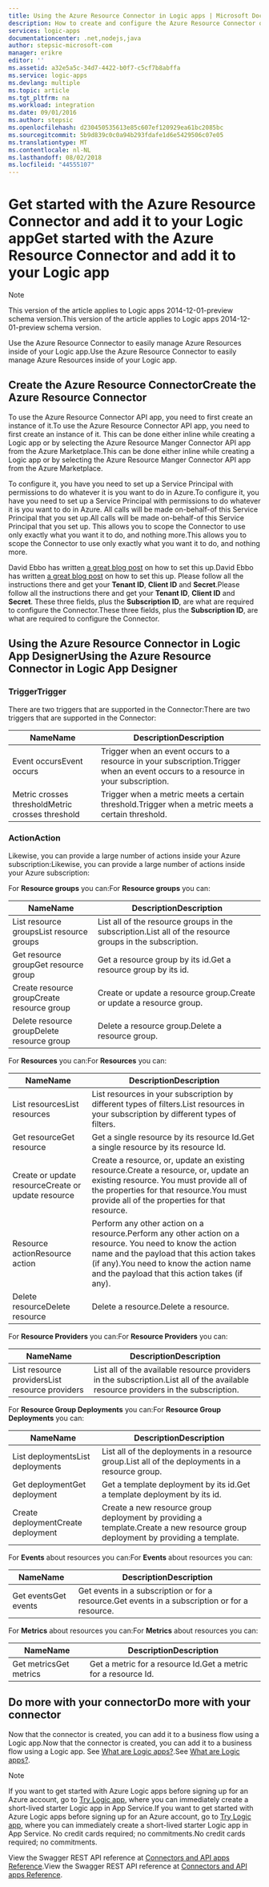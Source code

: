```yaml
---
title: Using the Azure Resource Connector in Logic apps | Microsoft Docs
description: How to create and configure the Azure Resource Connector or API app and use it in a Logic app in Azure App Service
services: logic-apps
documentationcenter: .net,nodejs,java
author: stepsic-microsoft-com
manager: erikre
editor: ''
ms.assetid: a32e5a5c-34d7-4422-b0f7-c5cf7b8abffa
ms.service: logic-apps
ms.devlang: multiple
ms.topic: article
ms.tgt_pltfrm: na
ms.workload: integration
ms.date: 09/01/2016
ms.author: stepsic
ms.openlocfilehash: d230450535613e85c607ef120929ea61bc2085bc
ms.sourcegitcommit: 5b9d839c0c0a94b293fdafe1d6e5429506c07e05
ms.translationtype: MT
ms.contentlocale: nl-NL
ms.lasthandoff: 08/02/2018
ms.locfileid: "44555107"
---
```

# <a name="get-started-with-the-azure-resource-connector-and-add-it-to-your-logic-app"></a><span data-ttu-id="de846-103">Get started with the Azure Resource Connector and add it to your Logic app</span><span class="sxs-lookup"><span data-stu-id="de846-103">Get started with the Azure Resource Connector and add it to your Logic app</span></span>
> [!NOTE]
> <span data-ttu-id="de846-104">This version of the article applies to Logic apps 2014-12-01-preview schema version.</span><span class="sxs-lookup"><span data-stu-id="de846-104">This version of the article applies to Logic apps 2014-12-01-preview schema version.</span></span>
> 
> 

<span data-ttu-id="de846-105">Use the Azure Resource Connector to easily manage Azure Resources inside of your Logic app.</span><span class="sxs-lookup"><span data-stu-id="de846-105">Use the Azure Resource Connector to easily manage Azure Resources inside of your Logic app.</span></span>

## <a name="create-the-azure-resource-connector"></a><span data-ttu-id="de846-106">Create the Azure Resource Connector</span><span class="sxs-lookup"><span data-stu-id="de846-106">Create the Azure Resource Connector</span></span>
<span data-ttu-id="de846-107">To use the Azure Resource Connector API app, you need to first create an instance of it.</span><span class="sxs-lookup"><span data-stu-id="de846-107">To use the Azure Resource Connector API app, you need to first create an instance of it.</span></span> <span data-ttu-id="de846-108">This can be done either inline while creating a Logic app or by selecting the Azure Resource Manger Connector API app from the Azure Marketplace.</span><span class="sxs-lookup"><span data-stu-id="de846-108">This can be done either inline while creating a Logic app or by selecting the Azure Resource Manger Connector API app from the Azure Marketplace.</span></span>

<span data-ttu-id="de846-109">To configure it, you have you need to set up a Service Principal with permissions to do whatever it is you want to do in Azure.</span><span class="sxs-lookup"><span data-stu-id="de846-109">To configure it, you have you need to set up a Service Principal with permissions to do whatever it is you want to do in Azure.</span></span> <span data-ttu-id="de846-110">All calls will be made on-behalf-of this Service Principal that you set up.</span><span class="sxs-lookup"><span data-stu-id="de846-110">All calls will be made on-behalf-of this Service Principal that you set up.</span></span> <span data-ttu-id="de846-111">This allows you to scope the Connector to use only exactly what you want it to do, and nothing more.</span><span class="sxs-lookup"><span data-stu-id="de846-111">This allows you to scope the Connector to use only exactly what you want it to do, and nothing more.</span></span>

<span data-ttu-id="de846-112">David Ebbo has written [a great blog post](http://blog.davidebbo.com/2014/12/azure-service-principal.html) on how to set this up.</span><span class="sxs-lookup"><span data-stu-id="de846-112">David Ebbo has written [a great blog post](http://blog.davidebbo.com/2014/12/azure-service-principal.html) on how to set this up.</span></span> <span data-ttu-id="de846-113">Please follow all the instructions there and get your **Tenant ID**, **Client ID** and **Secret**.</span><span class="sxs-lookup"><span data-stu-id="de846-113">Please follow all the instructions there and get your **Tenant ID**, **Client ID** and **Secret**.</span></span> <span data-ttu-id="de846-114">These three fields, plus the **Subscription ID**, are what are required to configure the Connector.</span><span class="sxs-lookup"><span data-stu-id="de846-114">These three fields, plus the **Subscription ID**, are what are required to configure the Connector.</span></span>

## <a name="using-the-azure-resource-connector-in-logic-app-designer"></a><span data-ttu-id="de846-115">Using the Azure Resource Connector in Logic App Designer</span><span class="sxs-lookup"><span data-stu-id="de846-115">Using the Azure Resource Connector in Logic App Designer</span></span>
### <a name="trigger"></a><span data-ttu-id="de846-116">Trigger</span><span class="sxs-lookup"><span data-stu-id="de846-116">Trigger</span></span>
<span data-ttu-id="de846-117">There are two triggers that are supported in the Connector:</span><span class="sxs-lookup"><span data-stu-id="de846-117">There are two triggers that are supported in the Connector:</span></span>

| <span data-ttu-id="de846-118">Name</span><span class="sxs-lookup"><span data-stu-id="de846-118">Name</span></span> | <span data-ttu-id="de846-119">Description</span><span class="sxs-lookup"><span data-stu-id="de846-119">Description</span></span> |
| --- | --- |
| <span data-ttu-id="de846-120">Event occurs</span><span class="sxs-lookup"><span data-stu-id="de846-120">Event occurs</span></span> |<span data-ttu-id="de846-121">Trigger when an event occurs to a resource in your subscription.</span><span class="sxs-lookup"><span data-stu-id="de846-121">Trigger when an event occurs to a resource in your subscription.</span></span> |
| <span data-ttu-id="de846-122">Metric crosses threshold</span><span class="sxs-lookup"><span data-stu-id="de846-122">Metric crosses threshold</span></span> |<span data-ttu-id="de846-123">Trigger when a metric meets a certain threshold.</span><span class="sxs-lookup"><span data-stu-id="de846-123">Trigger when a metric meets a certain threshold.</span></span> |

### <a name="action"></a><span data-ttu-id="de846-124">Action</span><span class="sxs-lookup"><span data-stu-id="de846-124">Action</span></span>
<span data-ttu-id="de846-125">Likewise, you can provide a large number of actions inside your Azure subscription:</span><span class="sxs-lookup"><span data-stu-id="de846-125">Likewise, you can provide a large number of actions inside your Azure subscription:</span></span>

<span data-ttu-id="de846-126">For **Resource groups** you can:</span><span class="sxs-lookup"><span data-stu-id="de846-126">For **Resource groups** you can:</span></span>

| <span data-ttu-id="de846-127">Name</span><span class="sxs-lookup"><span data-stu-id="de846-127">Name</span></span> | <span data-ttu-id="de846-128">Description</span><span class="sxs-lookup"><span data-stu-id="de846-128">Description</span></span> |
| --- | --- |
| <span data-ttu-id="de846-129">List resource groups</span><span class="sxs-lookup"><span data-stu-id="de846-129">List resource groups</span></span> |<span data-ttu-id="de846-130">List all of the resource groups in the subscription.</span><span class="sxs-lookup"><span data-stu-id="de846-130">List all of the resource groups in the subscription.</span></span> |
| <span data-ttu-id="de846-131">Get resource group</span><span class="sxs-lookup"><span data-stu-id="de846-131">Get resource group</span></span> |<span data-ttu-id="de846-132">Get a resource group by its id.</span><span class="sxs-lookup"><span data-stu-id="de846-132">Get a resource group by its id.</span></span> |
| <span data-ttu-id="de846-133">Create resource group</span><span class="sxs-lookup"><span data-stu-id="de846-133">Create resource group</span></span> |<span data-ttu-id="de846-134">Create or update a resource group.</span><span class="sxs-lookup"><span data-stu-id="de846-134">Create or update a resource group.</span></span> |
| <span data-ttu-id="de846-135">Delete resource group</span><span class="sxs-lookup"><span data-stu-id="de846-135">Delete resource group</span></span> |<span data-ttu-id="de846-136">Delete a resource group.</span><span class="sxs-lookup"><span data-stu-id="de846-136">Delete a resource group.</span></span> |

<span data-ttu-id="de846-137">For **Resources** you can:</span><span class="sxs-lookup"><span data-stu-id="de846-137">For **Resources** you can:</span></span>

| <span data-ttu-id="de846-138">Name</span><span class="sxs-lookup"><span data-stu-id="de846-138">Name</span></span> | <span data-ttu-id="de846-139">Description</span><span class="sxs-lookup"><span data-stu-id="de846-139">Description</span></span> |
| --- | --- |
| <span data-ttu-id="de846-140">List resources</span><span class="sxs-lookup"><span data-stu-id="de846-140">List resources</span></span> |<span data-ttu-id="de846-141">List resources in your subscription by different types of filters.</span><span class="sxs-lookup"><span data-stu-id="de846-141">List resources in your subscription by different types of filters.</span></span> |
| <span data-ttu-id="de846-142">Get resource</span><span class="sxs-lookup"><span data-stu-id="de846-142">Get resource</span></span> |<span data-ttu-id="de846-143">Get a single resource by its resource Id.</span><span class="sxs-lookup"><span data-stu-id="de846-143">Get a single resource by its resource Id.</span></span> |
| <span data-ttu-id="de846-144">Create or update resource</span><span class="sxs-lookup"><span data-stu-id="de846-144">Create or update resource</span></span> |<span data-ttu-id="de846-145">Create a resource, or, update an existing resource.</span><span class="sxs-lookup"><span data-stu-id="de846-145">Create a resource, or, update an existing resource.</span></span> <span data-ttu-id="de846-146">You must provide all of the properties for that resource.</span><span class="sxs-lookup"><span data-stu-id="de846-146">You must provide all of the properties for that resource.</span></span> |
| <span data-ttu-id="de846-147">Resource action</span><span class="sxs-lookup"><span data-stu-id="de846-147">Resource action</span></span> |<span data-ttu-id="de846-148">Perform any other action on a resource.</span><span class="sxs-lookup"><span data-stu-id="de846-148">Perform any other action on a resource.</span></span> <span data-ttu-id="de846-149">You need to know the action name and the payload that this action takes (if any).</span><span class="sxs-lookup"><span data-stu-id="de846-149">You need to know the action name and the payload that this action takes (if any).</span></span> |
| <span data-ttu-id="de846-150">Delete resource</span><span class="sxs-lookup"><span data-stu-id="de846-150">Delete resource</span></span> |<span data-ttu-id="de846-151">Delete a resource.</span><span class="sxs-lookup"><span data-stu-id="de846-151">Delete a resource.</span></span> |

<span data-ttu-id="de846-152">For **Resource Providers** you can:</span><span class="sxs-lookup"><span data-stu-id="de846-152">For **Resource Providers** you can:</span></span>

| <span data-ttu-id="de846-153">Name</span><span class="sxs-lookup"><span data-stu-id="de846-153">Name</span></span> | <span data-ttu-id="de846-154">Description</span><span class="sxs-lookup"><span data-stu-id="de846-154">Description</span></span> |
| --- | --- |
| <span data-ttu-id="de846-155">List resource providers</span><span class="sxs-lookup"><span data-stu-id="de846-155">List resource providers</span></span> |<span data-ttu-id="de846-156">List all of the available resource providers in the subscription.</span><span class="sxs-lookup"><span data-stu-id="de846-156">List all of the available resource providers in the subscription.</span></span> |

<span data-ttu-id="de846-157">For **Resource Group Deployments** you can:</span><span class="sxs-lookup"><span data-stu-id="de846-157">For **Resource Group Deployments** you can:</span></span>

| <span data-ttu-id="de846-158">Name</span><span class="sxs-lookup"><span data-stu-id="de846-158">Name</span></span> | <span data-ttu-id="de846-159">Description</span><span class="sxs-lookup"><span data-stu-id="de846-159">Description</span></span> |
| --- | --- |
| <span data-ttu-id="de846-160">List deployments</span><span class="sxs-lookup"><span data-stu-id="de846-160">List deployments</span></span> |<span data-ttu-id="de846-161">List all of the deployments in a resource group.</span><span class="sxs-lookup"><span data-stu-id="de846-161">List all of the deployments in a resource group.</span></span> |
| <span data-ttu-id="de846-162">Get deployment</span><span class="sxs-lookup"><span data-stu-id="de846-162">Get deployment</span></span> |<span data-ttu-id="de846-163">Get a template deployment by its id.</span><span class="sxs-lookup"><span data-stu-id="de846-163">Get a template deployment by its id.</span></span> |
| <span data-ttu-id="de846-164">Create deployment</span><span class="sxs-lookup"><span data-stu-id="de846-164">Create deployment</span></span> |<span data-ttu-id="de846-165">Create a new resource group deployment by providing a template.</span><span class="sxs-lookup"><span data-stu-id="de846-165">Create a new resource group deployment by providing a template.</span></span> |

<span data-ttu-id="de846-166">For **Events** about resources you can:</span><span class="sxs-lookup"><span data-stu-id="de846-166">For **Events** about resources you can:</span></span>

| <span data-ttu-id="de846-167">Name</span><span class="sxs-lookup"><span data-stu-id="de846-167">Name</span></span> | <span data-ttu-id="de846-168">Description</span><span class="sxs-lookup"><span data-stu-id="de846-168">Description</span></span> |
| --- | --- |
| <span data-ttu-id="de846-169">Get events</span><span class="sxs-lookup"><span data-stu-id="de846-169">Get events</span></span> |<span data-ttu-id="de846-170">Get events in a subscription or for a resource.</span><span class="sxs-lookup"><span data-stu-id="de846-170">Get events in a subscription or for a resource.</span></span> |

<span data-ttu-id="de846-171">For **Metrics** about resources you can:</span><span class="sxs-lookup"><span data-stu-id="de846-171">For **Metrics** about resources you can:</span></span>

| <span data-ttu-id="de846-172">Name</span><span class="sxs-lookup"><span data-stu-id="de846-172">Name</span></span> | <span data-ttu-id="de846-173">Description</span><span class="sxs-lookup"><span data-stu-id="de846-173">Description</span></span> |
| --- | --- |
| <span data-ttu-id="de846-174">Get metrics</span><span class="sxs-lookup"><span data-stu-id="de846-174">Get metrics</span></span> |<span data-ttu-id="de846-175">Get a metric for a resource Id.</span><span class="sxs-lookup"><span data-stu-id="de846-175">Get a metric for a resource Id.</span></span> |

## <a name="do-more-with-your-connector"></a><span data-ttu-id="de846-176">Do more with your connector</span><span class="sxs-lookup"><span data-stu-id="de846-176">Do more with your connector</span></span>
<span data-ttu-id="de846-177">Now that the connector is created, you can add it to a business flow using a Logic app.</span><span class="sxs-lookup"><span data-stu-id="de846-177">Now that the connector is created, you can add it to a business flow using a Logic app.</span></span> <span data-ttu-id="de846-178">See [What are Logic apps?](../logic-apps/logic-apps-what-are-logic-apps.md).</span><span class="sxs-lookup"><span data-stu-id="de846-178">See [What are Logic apps?](../logic-apps/logic-apps-what-are-logic-apps.md).</span></span>

> [!NOTE]
> <span data-ttu-id="de846-179">If you want to get started with Azure Logic apps before signing up for an Azure account, go to [Try Logic app](https://azure.microsoft.com/try/app-service/logic/), where you can immediately create a short-lived starter Logic app in App Service.</span><span class="sxs-lookup"><span data-stu-id="de846-179">If you want to get started with Azure Logic apps before signing up for an Azure account, go to [Try Logic app](https://azure.microsoft.com/try/app-service/logic/), where you can immediately create a short-lived starter Logic app in App Service.</span></span> <span data-ttu-id="de846-180">No credit cards required; no commitments.</span><span class="sxs-lookup"><span data-stu-id="de846-180">No credit cards required; no commitments.</span></span>
> 
> 

<span data-ttu-id="de846-181">View the Swagger REST API reference at [Connectors and API apps Reference](http://go.microsoft.com/fwlink/p/?LinkId=529766).</span><span class="sxs-lookup"><span data-stu-id="de846-181">View the Swagger REST API reference at [Connectors and API apps Reference](http://go.microsoft.com/fwlink/p/?LinkId=529766).</span></span>

<!--References -->

<!--Links -->
[Creating a Logic app]: app-service-logic-create-a-logic-app.md

